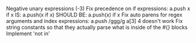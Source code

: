 Negative unary expressions (-3)
Fix precedence on if expressions:
  a.push x if x
  IS:
  a.push(x if x)
  SHOULD BE:
  a.push(x) if x
Fix auto parens for regex arguments and index expressions:
  a.push /ggg/g
  a[3] 4
  doesn't work
Fix string constants so that they actually parse what is inside of the #{} blocks
Implement 'not in'
